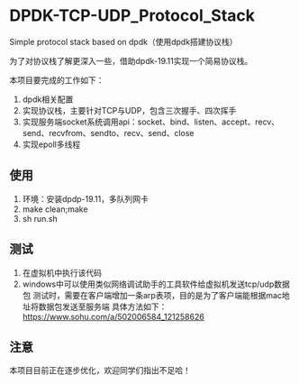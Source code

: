 # DPDK-TCP-UDP_Protocol_Stack
Simple protocol stack based on dpdk（使用dpdk搭建协议栈）

为了对协议栈了解更深入一些，借助dpdk-19.11实现一个简易协议栈。

本项目要完成的工作如下：
1. dpdk相关配置
2. 实现协议栈，主要针对TCP与UDP，包含三次握手、四次挥手
3. 实现服务端socket系统调用api：socket、bind、listen、accept、recv、send、recvfrom、sendto、recv、send、close
4. 实现epoll多线程

## 使用
1. 环境：安装dpdp-19.11，多队列网卡
2. make clean;make
3. sh run.sh

## 测试
1. 在虚拟机中执行该代码
2. windows中可以使用类似网络调试助手的工具软件给虚拟机发送tcp/udp数据包
测试时，需要在客户端增加一条arp表项，目的是为了客户端能根据mac地址将数据包发送至服务端
具体方法如下：
https://www.sohu.com/a/502006584_121258626

## 注意
本项目目前正在逐步优化，欢迎同学们指出不足哈！
